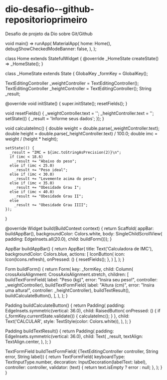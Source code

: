# dio-desafio--github-repositorioprimeiro
Desafio de projeto da Dio sobre Git/Github

void main() => runApp(
      MaterialApp(
        home: Home(),
        debugShowCheckedModeBanner: false,
      ),
    );

class Home extends StatefulWidget {
  @override
  _HomeState createState() => _HomeState();
}

class _HomeState extends State<Home> {
  GlobalKey<FormState> _formKey = GlobalKey<FormState>();

  TextEditingController _weightController = TextEditingController();
  TextEditingController _heightController = TextEditingController();
  String _result;

  @override
  void initState() {
    super.initState();
    resetFields();
  }

  void resetFields() {
    _weightController.text = '';
    _heightController.text = '';
    setState(() {
      _result = 'Informe seus dados';
    });
  }

  void calculateImc() {
    double weight = double.parse(_weightController.text);
    double height = double.parse(_heightController.text) / 100.0;
    double imc = weight / (height * height);

    setState(() {
      _result = "IMC = ${imc.toStringAsPrecision(2)}\n";
      if (imc < 18.6)
        _result += "Abaixo do peso";
      else if (imc < 25.0)
        _result += "Peso ideal";
      else if (imc < 30.0)
        _result += "Levemente acima do peso";
      else if (imc < 35.0)
        _result += "Obesidade Grau I";
      else if (imc < 40.0)
        _result += "Obesidade Grau II";
      else
        _result += "Obesidade Grau IIII";
    });
  }

  @override
  Widget build(BuildContext context) {
    return Scaffold(
        appBar: buildAppBar(),
        backgroundColor: Colors.white,
        body: SingleChildScrollView(
            padding: EdgeInsets.all(20.0), child: buildForm()));
  }

  AppBar buildAppBar() {
    return AppBar(
      title: Text('Calculadora de IMC'),
      backgroundColor: Colors.blue,
      actions: <Widget>[
        IconButton(
          icon: Icon(Icons.refresh),
          onPressed: () {
            resetFields();
          },
        )
      ],
    );
  }

  Form buildForm() {
    return Form(
      key: _formKey,
      child: Column(
        crossAxisAlignment: CrossAxisAlignment.stretch,
        children: <Widget>[
          buildTextFormField(
              label: "Peso (kg)",
              error: "Insira seu peso!",
              controller: _weightController),
          buildTextFormField(
              label: "Altura (cm)",
              error: "Insira uma altura!",
              controller: _heightController),
          buildTextResult(),
          buildCalculateButton(),
        ],
      ),
    );
  }

  Padding buildCalculateButton() {
    return Padding(
      padding: EdgeInsets.symmetric(vertical: 36.0),
      child: RaisedButton(
        onPressed: () {
          if (_formKey.currentState.validate()) {
            calculateImc();
          }
        },
        child: Text('CALCULAR', style: TextStyle(color: Colors.white)),
      ),
    );
  }

  Padding buildTextResult() {
    return Padding(
      padding: EdgeInsets.symmetric(vertical: 36.0),
      child: Text(
        _result,
        textAlign: TextAlign.center,
      ),
    );
  }

  TextFormField buildTextFormField(
      {TextEditingController controller, String error, String label}) {
    return TextFormField(
      keyboardType: TextInputType.number,
      decoration: InputDecoration(labelText: label),
      controller: controller,
      validator: (text) {
        return text.isEmpty ? error : null;
      },
    );
  }
}
